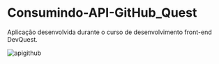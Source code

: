 # Consumindo-API-GitHub_Quest

<p> Aplicação desenvolvida durante o curso de desenvolvimento front-end DevQuest.</p>

![apigithub](https://user-images.githubusercontent.com/102994125/187688624-adf6ccc8-3318-4dd1-aa22-f8b49c4ada68.gif)
